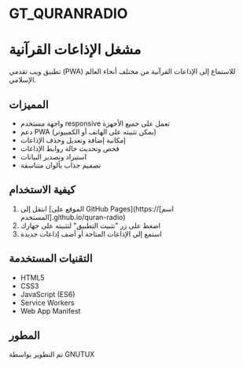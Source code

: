 # GT_QURANRADIO
# مشغل الإذاعات القرآنية

تطبيق ويب تقدمي (PWA) للاستماع إلى الإذاعات القرآنية من مختلف أنحاء العالم الإسلامي.

## المميزات

- واجهة مستخدم responsive تعمل على جميع الأجهزة
- دعم PWA (يمكن تثبيته على الهاتف أو الكمبيوتر)
- إمكانية إضافة وتعديل وحذف الإذاعات
- فحص وتحديث حالة روابط الإذاعات
- استيراد وتصدير البيانات
- تصميم جذاب بألوان متناسقة

## كيفية الاستخدام

1. انتقل إلى [الموقع على GitHub Pages](https://[اسم المستخدم].github.io/quran-radio)
2. اضغط على زر "تثبيت التطبيق" لتثبيته على جهازك
3. استمع إلى الإذاعات المتاحة أو أضف إذاعات جديدة

## التقنيات المستخدمة

- HTML5
- CSS3
- JavaScript (ES6)
- Service Workers
- Web App Manifest

## المطور

تم التطوير بواسطة GNUTUX
